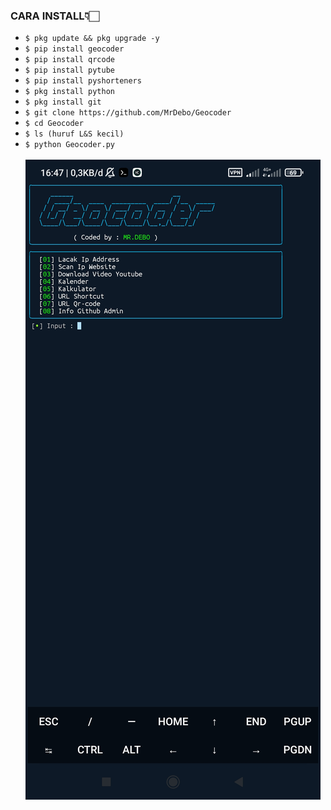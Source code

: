 ### CARA INSTALL👇🏻

<ul>
<li><code>$ pkg update && pkg upgrade -y</code></li>
<li><code>$ pip install geocoder</code></li>
<li><code>$ pip install qrcode</code></li>
<li><code>$ pip install pytube</code></li>
<li><code>$ pip install pyshorteners</code></li>
<li><code>$ pkg install python</code></li>
<li><code>$ pkg install git</code></li>
<li><code>$ git clone https://github.com/MrDebo/Geocoder</code></li>
<li><code>$ cd Geocoder</code></li>
<li><code>$ ls (huruf L&S kecil)</code></li>
<li><code>$ python Geocoder.py</code></li>
<br/>
<img src="https://github.com/MrDebo/Geocoder/blob/main/Screenshot_2023-02-26-16-47-37-449_com.termux.jpg" />
